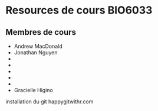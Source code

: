 
# Resources de cours BIO6033

## Membres de cours

* Andrew MacDonald
* Jonathan Nguyen
* 
*
*
*
*
* Gracielle Higino


installation du git
happygitwithr.com